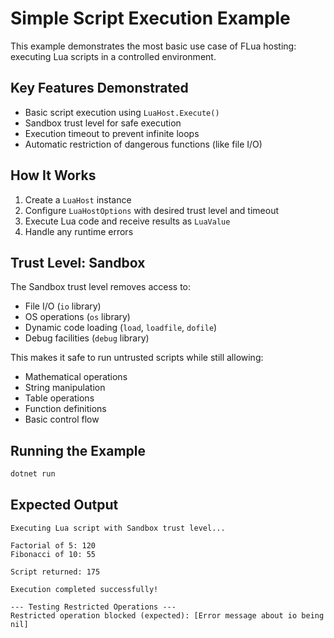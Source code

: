 # Simple Script Execution Example

This example demonstrates the most basic use case of FLua hosting: executing Lua scripts in a controlled environment.

## Key Features Demonstrated

- Basic script execution using `LuaHost.Execute()`
- Sandbox trust level for safe execution
- Execution timeout to prevent infinite loops
- Automatic restriction of dangerous functions (like file I/O)

## How It Works

1. Create a `LuaHost` instance
2. Configure `LuaHostOptions` with desired trust level and timeout
3. Execute Lua code and receive results as `LuaValue`
4. Handle any runtime errors

## Trust Level: Sandbox

The Sandbox trust level removes access to:
- File I/O (`io` library)
- OS operations (`os` library)
- Dynamic code loading (`load`, `loadfile`, `dofile`)
- Debug facilities (`debug` library)

This makes it safe to run untrusted scripts while still allowing:
- Mathematical operations
- String manipulation
- Table operations
- Function definitions
- Basic control flow

## Running the Example

```bash
dotnet run
```

## Expected Output

```
Executing Lua script with Sandbox trust level...

Factorial of 5: 120
Fibonacci of 10: 55

Script returned: 175

Execution completed successfully!

--- Testing Restricted Operations ---
Restricted operation blocked (expected): [Error message about io being nil]
```